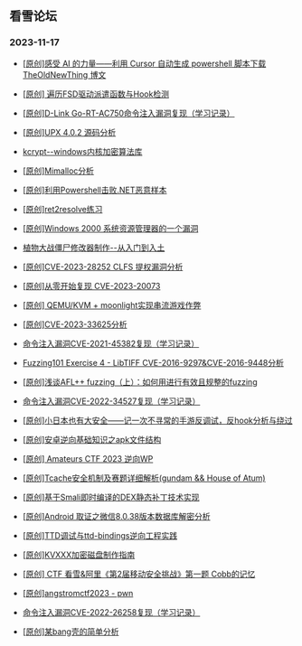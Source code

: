 ## 看雪论坛 
### 2023-11-17

+ [[原创]感受 AI 的力量——利用 Cursor 自动生成 powershell 脚本下载 TheOldNewThing 博文](https://bbs.pediy.com/thread-278312.htm)

+ [[原创] 遍历FSD驱动派遣函数与Hook检测](https://bbs.pediy.com/thread-278303.htm)

+ [[原创]D-Link Go-RT-AC750命令注入漏洞复现（学习记录）](https://bbs.pediy.com/thread-278294.htm)

+ [[原创]UPX 4.0.2 源码分析](https://bbs.pediy.com/thread-278288.htm)

+ [kcrypt--windows内核加密算法库](https://bbs.pediy.com/thread-278284.htm)

+ [[原创]Mimalloc分析](https://bbs.pediy.com/thread-278279.htm)

+ [[原创]利用Powershell击败.NET恶意样本](https://bbs.pediy.com/thread-278274.htm)

+ [[原创]ret2resolve练习](https://bbs.pediy.com/thread-278272.htm)

+ [[原创]Windows 2000 系统资源管理器的一个漏洞](https://bbs.pediy.com/thread-278263.htm)

+ [植物大战僵尸修改器制作--从入门到入土](https://bbs.pediy.com/thread-278259.htm)

+ [[原创]CVE-2023-28252 CLFS 提权漏洞分析](https://bbs.pediy.com/thread-278241.htm)

+ [[原创]从零开始复现 CVE-2023-20073](https://bbs.pediy.com/thread-278240.htm)

+ [[原创] QEMU/KVM + moonlight实现串流游戏作弊](https://bbs.pediy.com/thread-278226.htm)

+ [[原创]CVE-2023-33625分析](https://bbs.pediy.com/thread-278218.htm)

+ [命令注入漏洞CVE-2021-45382复现（学习记录）](https://bbs.pediy.com/thread-278212.htm)

+ [Fuzzing101 Exercise 4 - LibTIFF CVE-2016-9297&CVE-2016-9448分析](https://bbs.pediy.com/thread-278211.htm)

+ [[原创]浅谈AFL++ fuzzing（上）：如何用进行有效且规整的fuzzing](https://bbs.pediy.com/thread-278199.htm)

+ [命令注入漏洞CVE-2022-34527复现（学习记录）](https://bbs.pediy.com/thread-278127.htm)

+ [[原创]小日本也有大安全——记一次不寻常的手游反调试，反hook分析与绕过](https://bbs.pediy.com/thread-278113.htm)

+ [[原创]安卓逆向基础知识之apk文件结构](https://bbs.pediy.com/thread-278112.htm)

+ [[原创]  Amateurs CTF 2023 逆向WP](https://bbs.pediy.com/thread-278109.htm)

+ [[原创]Tcache安全机制及赛题详细解析(gundam && House of Atum)](https://bbs.pediy.com/thread-278105.htm)

+ [[原创]基于Smali即时编译的DEX静态补丁技术实现](https://bbs.pediy.com/thread-278098.htm)

+ [[原创]Android 取证之微信8.0.38版本数据库解密分析](https://bbs.pediy.com/thread-278092.htm)

+ [[原创]TTD调试与ttd-bindings逆向工程实践](https://bbs.pediy.com/thread-278069.htm)

+ [[原创]KVXXX加密磁盘制作指南](https://bbs.pediy.com/thread-278061.htm)

+ [[原创] CTF 看雪&阿里《第2届移动安全挑战》第一题 Cobb的记忆](https://bbs.pediy.com/thread-278060.htm)

+ [[原创]angstromctf2023 - pwn](https://bbs.pediy.com/thread-278048.htm)

+ [命令注入漏洞CVE-2022-26258复现（学习记录）](https://bbs.pediy.com/thread-278045.htm)

+ [[原创]某bang壳的简单分析](https://bbs.pediy.com/thread-278039.htm)

